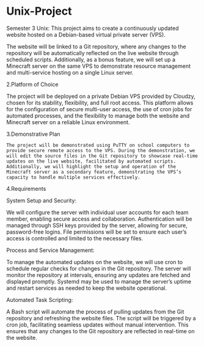 # Unix-Project
Semester 3 Unix: This project aims to create a continuously updated website hosted on a Debian-based virtual private server (VPS). 

The website will be linked to a Git repository, where any changes to the repository will be automatically reflected on the live website through scheduled scripts. Additionally, as a bonus feature, we will set up a Minecraft server on the same VPS to demonstrate resource management and multi-service hosting on a single Linux server.

2.Platform of Choice

The project will be deployed on a private Debian VPS provided by Cloudzy, chosen for its stability, flexibility, and full root access. This platform allows for the configuration of secure multi-user access, the use of cron jobs for automated processes, and the flexibility to manage both the website and Minecraft server on a reliable Linux environment.

3.Demonstrative Plan

	The project will be demonstrated using PuTTY on school computers to provide secure remote access to the VPS. During the demonstration, we will edit the source files in the Git repository to showcase real-time updates on the live website, facilitated by automated scripts. Additionally, we will highlight the setup and operation of the Minecraft server as a secondary feature, demonstrating the VPS’s capacity to handle multiple services effectively.

4.Requirements

System Setup and Security:

We will configure the server with individual user accounts for each team member, enabling secure access and collaboration. Authentication will be managed through SSH keys provided by the server, allowing for secure, password-free logins. File permissions will be set to ensure each user’s access is controlled and limited to the necessary files.


Process and Service Management:

To manage the automated updates on the website, we will use cron to schedule regular checks for changes in the Git repository. The server will monitor the repository at intervals, ensuring any updates are fetched and displayed promptly. Systemd may be used to manage the server’s uptime and restart services as needed to keep the website operational.



Automated Task Scripting:

A Bash script will automate the process of pulling updates from the Git repository and refreshing the website files. The script will be triggered by a cron job, facilitating seamless updates without manual intervention. This ensures that any changes to the Git repository are reflected in real-time on the website.
